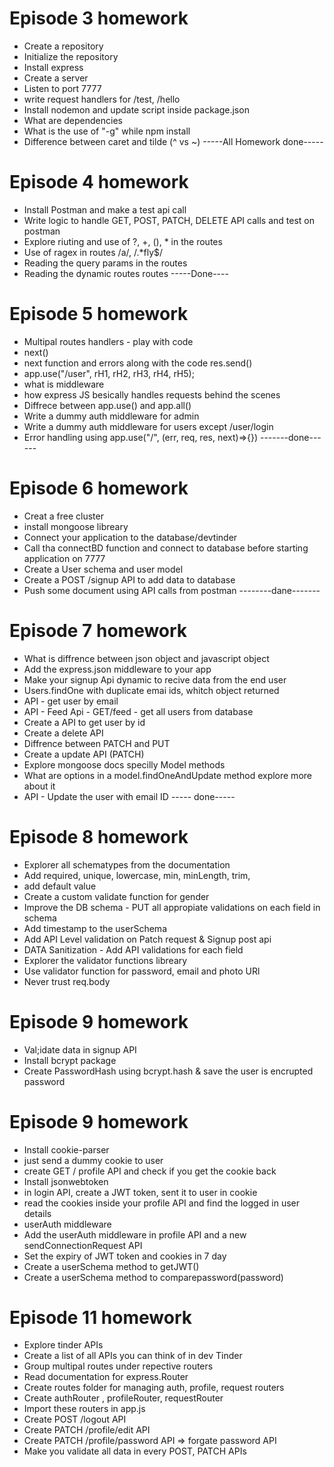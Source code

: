# Episode 3 homework

- Create a repository
- Initialize the repository
- Install express
- Create a server
- Listen to port 7777
- write request handlers for /test, /hello
- Install nodemon and update script inside package.json
- What are dependencies
- What is the use of "-g" while npm install
- Difference between caret and tilde (^ vs ~)
  -----All Homework done-----

# Episode 4 homework

- Install Postman and make a test api call
- Write logic to handle GET, POST, PATCH, DELETE API calls and test on postman
- Explore riuting and use of ?, +, (), \* in the routes
- Use of ragex in routes /a/, /.\*fly$/
- Reading the query params in the routes
- Reading the dynamic routes routes
  -----Done----

# Episode 5 homework

- Multipal routes handlers - play with code
- next()
- next function and errors along with the code res.send()
- app.use("/user", rH1, rH2, rH3, rH4, rH5);
- what is middleware
- how express JS besically handles requests behind the scenes
- Diffrece between app.use() and app.all()
- Write a dummy auth middleware for admin
- Write a dummy auth middleware for users except /user/login
- Error handling using app.use("/", (err, req, res, next)=>{})
  -------done------

# Episode 6 homework

- Creat a free cluster
- install mongoose libreary
- Connect your application to the database/devtinder
- Call tha connectBD function and connect to database before starting application on 7777
- Create a User schema and user model
- Create a POST /signup API to add data to database
- Push some document using API calls from postman
  --------dane-------

# Episode 7 homework

- What is diffrence between json object and javascript object
- Add the express.json middleware to your app
- Make your signup Api dynamic to recive data from the end user
- Users.findOne with duplicate emai ids, whitch object returned
- API - get user by email
- API - Feed Api - GET/feed - get all users from database
- Create a API to get user by id
- Create a delete API
- Diffrence between PATCH and PUT
- Create a update API (PATCH)
- Explore mongoose docs specilly Model methods
- What are options in a model.findOneAndUpdate method explore more about it
- API - Update the user with email ID
  ----- done-----

# Episode 8 homework

- Explorer all schematypes from the documentation
- Add required, unique, lowercase, min, minLength, trim,
- add default value
- Create a custom validate function for gender
- Improve the DB schema - PUT all appropiate validations on each field in schema
- Add timestamp to the userSchema
- Add API Level validation on Patch request & Signup post api
- DATA Sanitization - Add API validations for each field
- Explorer the validator functions libreary
- Use validator function for password, email and photo URl
- Never trust req.body

# Episode 9 homework

- Val;idate data in signup API
- Install bcrypt package
- Create PasswordHash using bcrypt.hash & save the user is encrupted password

# Episode 9 homework

- Install cookie-parser
- just send a dummy cookie to user
- create GET / profile API and check if you get the cookie back
- Install jsonwebtoken
- in login API, create a JWT token, sent it to user in cookie
- read the cookies inside your profile API and find the logged in user details
- userAuth middleware
- Add the userAuth middleware in profile API and a new sendConnectionRequest API
- Set the expiry of JWT token and cookies in 7 day
- Create a userSchema method to getJWT()
- Create a userSchema method to comparepassword(password)

# Episode 11 homework

- Explore tinder APIs
- Create a list of all APIs you can think of in dev Tinder
- Group multipal routes under repective routers
- Read documentation for express.Router
- Create routes folder for managing auth, profile, request routers
- Create authRouter , profileRouter, requestRouter
- Import these routers in app.js
- Create POST /logout API
- Create PATCH /profile/edit API
- Create PATCH /profile/password API => forgate password API
- Make you validate all data in every POST, PATCH APIs
